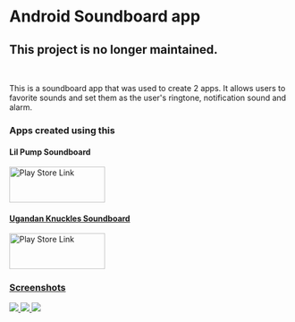 # Android Soundboard app

## This project is no longer maintained.
<br>

This is a soundboard app that was used to create 2 apps. It allows users to favorite sounds and set them as the user's ringtone, notification sound and alarm.



### Apps created using this

#### Lil Pump Soundboard

<a href="https://play.google.com/store/apps/details?id=com.darshan.lilpumpsoundboard&hl=en_US"><img src="https://play.google.com/intl/en_us/badges/images/generic/en_badge_web_generic.png" height="64" width="171" alt="Play Store Link">





#### Ugandan Knuckles Soundboard

<a href="https://play.google.com/store/apps/details?id=com.darshan.ugandanknucklessoundboard"><img src="https://play.google.com/intl/en_us/badges/images/generic/en_badge_web_generic.png" height="64" width="171" alt="Play Store Link">



### Screenshots

<img src="https://lh3.googleusercontent.com/kCZR9UIMqwT3sEbwxrcDlWfbOl3oZcYU_YMAAE_3-vMsR0ooWH3vbx_LeXswlVwg2kmR=w720-h310-rw"> <img src="https://lh3.googleusercontent.com/CZUj4TPAfwu7wJ85t2z12Qz94XrSCgJS6e7Ws55Ht66kJY2txQIMWSRDRA-TBzh8GA=w720-h310-rw"> <img src="https://lh3.googleusercontent.com/mP5JcBQr286SPYMXkQWhaa9lqEN4wqmabAnfyXPaF7q2-NsVpPqtAsp2Y3qEHEYKzQ=w720-h310-rw">






